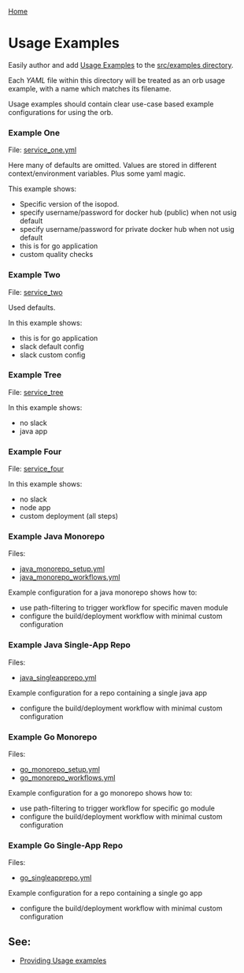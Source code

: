 [Home](../../README.md)

# Usage Examples

Easily author and add [Usage Examples](https://circleci.com/docs/2.0/orb-author/#providing-usage-examples-of-orbs) to the [src/examples directory](.).

Each _YAML_ file within this directory will be treated as an orb usage example, with a name which matches its filename.

Usage examples should contain clear use-case based example configurations for using the orb.

### Example One

File: [service_one.yml](service_one.yml)

Here many of defaults are omitted. Values are stored in different context/environment variables.
Plus some yaml magic.

This example shows:
- Specific version of the isopod.
- specify username/password for docker hub (public) when not usig default
- specify username/password for private docker hub when not usig default
- this is for go application
- custom quality checks

### Example Two

File: [service_two](service_two.yml)

Used defaults.

In this example shows:
- this is for go application
- slack default config
- slack custom config

### Example Tree

File: [service_tree](service_tree.yml)

In this example shows:
- no slack
- java app

### Example Four

File: [service_four](service_four.yml)

In this example shows:
- no slack
- node app
- custom deployment (all steps)

### Example Java Monorepo
Files:
- [java_monorepo_setup.yml](java_monorepo_setup.yml)
- [java_monorepo_workflows.yml](java_monorepo_workflows.yml)

Example configuration for a java monorepo shows how to:
- use path-filtering to trigger workflow for specific maven module
- configure the build/deployment workflow with minimal custom configuration 


### Example Java Single-App Repo
Files:
- [java_singleapprepo.yml](java_singleapprepo.yml)

Example configuration for a repo containing a single java app
- configure the build/deployment workflow with minimal custom configuration

### Example Go Monorepo
Files:
- [go_monorepo_setup.yml](go_monorepo_setup.yml)
- [go_monorepo_workflows.yml](go_monorepo_workflows.yml)

Example configuration for a go monorepo shows how to:
- use path-filtering to trigger workflow for specific go module
- configure the build/deployment workflow with minimal custom configuration

### Example Go Single-App Repo
Files:
- [go_singleapprepo.yml](go_singlerepo.yml)

Example configuration for a repo containing a single go app
- configure the build/deployment workflow with minimal custom configuration

## See:
- [Providing Usage examples](https://circleci.com/docs/2.0/orb-author/#providing-usage-examples-of-orbs)
